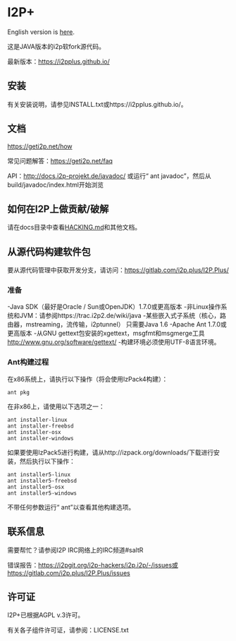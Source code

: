# I2P+

English version is [here](README.md).

这是JAVA版本的i2p软fork源代码。

最新版本：https://i2pplus.github.io/

## 安装

有关安装说明，请参见INSTALL.txt或https://i2pplus.github.io/。

## 文档

https://geti2p.net/how

常见问题解答：https://geti2p.net/faq

API：http://docs.i2p-projekt.de/javadoc/
或运行“ ant javadoc”，然后从build/javadoc/index.html开始浏览

## 如何在I2P上做贡献/破解

请在docs目录中查看[HACKING.md](docs/HACKING.md)和其他文档。

## 从源代码构建软件包

要从源代码管理中获取开发分支，请访问：https://gitlab.com/i2p.plus/I2P.Plus/

### 准备

-Java SDK（最好是Oracle / Sun或OpenJDK）1.7.0或更高版本
  -非Linux操作系统和JVM：请参阅https://trac.i2p2.de/wiki/java
  -某些嵌入式子系统（核心，路由器，mstreaming，流传输，i2ptunnel）
    只需要Java 1.6
-Apache Ant 1.7.0或更高版本
-从GNU gettext包安装的xgettext，msgfmt和msgmerge工具
  http://www.gnu.org/software/gettext/
-构建环境必须使用UTF-8语言环境。

### Ant构建过程

在x86系统上，请执行以下操作（将会使用IzPack4构建）：

    ant pkg

在非x86上，请使用以下选项之一：

    ant installer-linux
    ant installer-freebsd
    ant installer-osx
    ant installer-windows

如果要使用IzPack5进行构建，请从http://izpack.org/downloads/下载进行安装，然后执行以下操作：

    ant installer5-linux
    ant installer5-freebsd
    ant installer5-osx
    ant installer5-windows

不带任何参数运行“ ant”以查看其他构建选项。

## 联系信息

需要帮忙？请参阅I2P IRC网络上的IRC频道#saltR

错误报告：https://i2pgit.org/i2p-hackers/i2p.i2p/-/issues或https://gitlab.com/i2p.plus/I2P.Plus/issues

## 许可证

I2P+已根据AGPL v.3许可。

有关各子组件许可证，请参阅：LICENSE.txt
